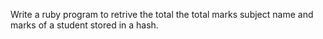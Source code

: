 Write a ruby program to retrive the total the total marks subject name and marks of a student stored in a hash.
